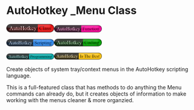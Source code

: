 # AutoHotkey _Menu Class

<img src="./images/AutoHotkey-Class.png" width="25%" /><img src="./images/AutoHotkey-Function.png" width="25%" />

<img src="./images/AutoHotkey-Scripting.png" width="25%" /><img src="./images/AutoHotkey-Coding.png" width="25%" />

<img src="./images/AutoHotkey-Programming.png" width="25%" /><img src="./images/AutoHotkey-Is-The-Best.png" width="25%" />






Create objects of system tray/context menus in the AutoHotkey scripting language&#46;

This is a full-featured class that has methods to do anything the Menu commands can already do, but it creates objects of information to make working with the menus cleaner &amp; more organzied&#46;
